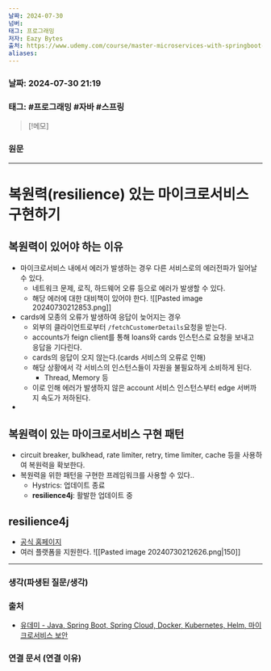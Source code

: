 ```yaml
---
날짜: 2024-07-30
넘버: 
태그: 프로그래밍
저자: Eazy Bytes
출처: https://www.udemy.com/course/master-microservices-with-springboot-docker-kubernetes-korean/
aliases:
---
```

### 날짜:  2024-07-30 21:19

### 태그: #프로그래밍 #자바 #스프링

>[!메모]
>

### 원문
---
# 복원력(resilience) 있는 마이크로서비스 구현하기
## 복원력이 있어야 하는 이유
- 마이크로서비스 내에서 에러가 발생하는 경우 다른 서비스로의 에러전파가 일어날 수 있다.
	- 네트워크 문제, 로직, 하드웨어 오류 등으로 에러가 발생할 수 있다.
	- 해당 에러에 대한 대비책이 있어야 한다.
![[Pasted image 20240730212853.png]]
- cards에 모종의 오류가 발생하여 응답이 늦어지는 경우
	- 외부의 클라이언트로부터 `/fetchCustomerDetails`요청을 받는다.
	- accounts가 feign client를 통해 loans와 cards 인스턴스로 요청을 보내고 응답을 기다린다.
	- cards의 응답이 오지 않는다.(cards 서비스의 오류로 인해)
	- 해당 상황에서 각 서비스의 인스턴스들이 자원을 불필요하게 소비하게 된다.
		- Thread, Memory 등
	- 이로 인해 에러가 발생하지 않은 account 서비스 인스턴스부터 edge 서버까지 속도가 저하된다.
- 
## 복원력이 있는 마이크로서비스 구현 패턴
- circuit breaker, bulkhead, rate limiter, retry, time limiter, cache 등을 사용하여 복원력을 확보한다.
- 복원력을 위한 패턴을 구현한 프레임워크를 사용할 수 있다..
	- Hystrics: 업데이트 종료
	- **resilience4j**: 활발한 업데이트 중
## resilience4j
- [공식 홈페이지](https://resilience4j.readme.io/docs/getting-started)
- 여러 플랫폼을 지원한다.
![[Pasted image 20240730212626.png|150]]

---
### 생각(파생된 질문/생각)

### 출처
- [유데미 - Java, Spring Boot, Spring Cloud, Docker, Kubernetes, Helm, 마이크로서비스 보안](https://www.udemy.com/course/master-microservices-with-springboot-docker-kubernetes-korean/)

### 연결 문서 (연결 이유)
